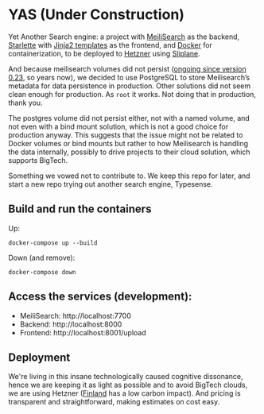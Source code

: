 # YAS (Under Construction)

Yet Another Search engine: a project with [MeiliSearch](https://www.meilisearch.com/) as the backend, 
[Starlette](https://www.starlette.io/) with [Jinja2 templates](https://jinja.palletsprojects.com/en/stable/) as the 
frontend, and [Docker](https://www.docker.com/) for containerization, to be deployed to 
[Hetzner](https://www.hetzner.com/) using [Sliplane](https://sliplane.io/).

And because meilisearch volumes did not persist 
([ongoing since version 0.23](https://github.com/meilisearch/meilisearch/issues/1969), so years now), we decided to use 
PostgreSQL to store Meilisearch’s metadata for data persistence in production. Other solutions did not seem clean enough
for production. As `root` it works. Not doing that in production, thank you.

The postgres volume did not persist either, not with a named volume, and not even with a bind mount solution, which is
not a good choice for production anyway. This suggests that the issue might not be related to Docker volumes or bind 
mounts but rather to how Meilisearch is handling the data internally, possibly to drive projects to their cloud 
solution, which supports BigTech. 

Something we vowed not to contribute to. We keep this repo for later, and start a new repo trying out another search 
engine, Typesense.

## Build and run the containers

Up:
```commandline
docker-compose up --build
```

Down (and remove):
```commandline
docker-compose down
```

## Access the services (development):

* MeiliSearch: http://localhost:7700
* Backend: http://localhost:8000
* Frontend: http://localhost:8001/upload

## Deployment
We're living in this insane technologically caused cognitive dissonance, hence we are keeping it as light as possible 
and to avoid BigTech clouds, we are using Hetzner ([Finland](https://app.electricitymaps.com/map/72h/hourly) has a 
low carbon impact). And pricing is transparent and straightforward, making estimates on cost easy.